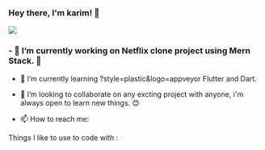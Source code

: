 ### Hey there, I'm karim! 👋


<p align=”center”>
<a href=”www.linkedin.com/in/karim-salim/”>
<img src=”https://img.shields.io/badge/LinkedIn-blue?style=flat&logo=linkedin&labelColor=blue">
</a>
</p>

                                                                                              


### - 🔭 I’m currently working on Netflix clone project using Mern Stack. 🎥 
- 🌱 I’m currently learning ?style=plastic&logo=appveyor Flutter and Dart.
- 👯 I’m looking to collaborate on any excting project with anyone, i'm always open to learn new things. 😊 

- 📫 How to reach me: 


Things I like to use to code with :

